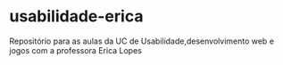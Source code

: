 # usabilidade-erica
Repositório para as aulas da UC de Usabilidade,desenvolvimento web e jogos com a professora Erica Lopes
